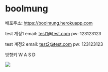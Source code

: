 # boolmung

배포주소: https://boolmung.herokuapp.com

test 계정1 
email: test1@test.com
pw: 123123123

test 계정2
email: test2@test.com
pw: 123123123

방향키 
  W
A S D  

<img src="https://user-images.githubusercontent.com/112445899/233137520-461daca4-b3e7-4265-964e-00114f97e0e9.gif" />
